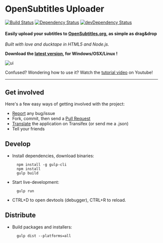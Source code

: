 # OpenSubtitles Uploader 

[![Build Status](https://travis-ci.org/vankasteelj/opensubtitles-uploader.svg?branch=master)](https://travis-ci.org/vankasteelj/opensubtitles-uploader)
[![Dependency Status](https://david-dm.org/vankasteelj/opensubtitles-uploader/status.svg)](https://david-dm.org/vankasteelj/opensubtitles-uploader)
[![devDependency Status](https://david-dm.org/vankasteelj/opensubtitles-uploader/dev-status.svg)](https://david-dm.org/vankasteelj/opensubtitles-uploader?type=dev)

#### Easily upload your subtitles to [OpenSubtitles.org](http://www.opensubtitles.org), as simple as drag&drop

_Built with love and ducktape in HTML5 and Node.js._

**Download the [latest version](https://github.com/vankasteelj/opensubtitles-uploader/releases), for Windows/OSX/Linux !**

![ui](https://cloud.githubusercontent.com/assets/12599850/15427211/bff5759a-1e93-11e6-8822-a518b9f08a39.png)

Confused? Wondering how to use it? Watch the [tutorial video](http://www.youtube.com/watch?v=jrIgL8kwBdI) on Youtube!

***

## Get involved
Here's a few easy ways of getting involved with the project:
- [Report](https://github.com/vankasteelj/opensubtitles-uploader/issues/new) any bug/issue
- Fork, commit, then send a [Pull Request](https://github.com/vankasteelj/opensubtitles-uploader/pulls)
- [Translate](https://www.transifex.com/vankasteelj/opensubtitles-uploader-nwjs/translate) the application on Transifex (or send me a .json)
- Tell your friends

## Develop
- Install dependencies, download binaries:

        npm install -g gulp-cli
        npm install
        gulp build

- Start live-development:

        gulp run
    
- CTRL+D to open devtools (debugger), CTRL+R to reload.

## Distribute
- Build packages and installers:

        gulp dist --platforms=all